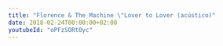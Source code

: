 ```yaml
---
title: "Florence & The Machine \"Lover to Lover (acústico)"
date: 2018-02-24T00:00:00+02:00
youtubeId: "oPFzSORt0yc"
---
```

